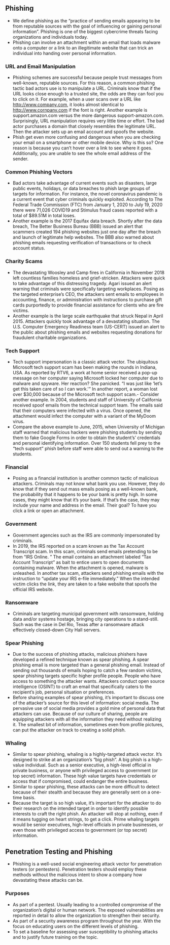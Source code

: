 ## Phishing

- We define phishing as the “practice of sending emails appearing to be from reputable sources with the goal of influencing or gaining personal information”. Phishing is one of the biggest cybercrime threats facing organizations and individuals today. 
- Phishing can involve an attachment within an email that loads malware onto a computer or a link to an illegitimate website that can trick an individual into handing over personal information.

### URL and Email Manipulation

- Phishing schemes are successful because people trust messages from well-known, reputable sources. For this reason,  a common phishing tactic bad actors use is to manipulate a URL. Criminals know that if the URL looks close enough to a trusted site, the odds are they can fool you to click on it. For example, when a user scans over a URL like http://www.company.com, it looks almost identical to http://www.cornpany.com if the font is right. Another example is support.amazon.com versus the more dangerous support-amazon.com. Surprisingly, URL manipulation requires very little time or effort. The bad actor purchases a domain that closely resembles the legitimate URL. Then the attacker sets up an email account and spoofs the website.
- Phish get even more confusing and dangerous when you are checking your email on a smartphone or other mobile device. Why is this so? One reason is because you can’t hover over a link to see where it goes. Additionally, you are unable to see the whole email address of the sender.

### Common Phishing Vectors

- Bad actors take advantage of current events such as disasters, large public events, holidays, or data breaches to phish large groups of targets for information.  For instance, the novel coronavirus pandemic is a current event that cyber criminals quickly exploited. According to The Federal Trade Commission (FTC) from January 1, 2020 to July 19, 2020 there were 71,026 COVID19 and Stimulus fraud cases reported with a total of $89.51M in total loses.
- Another example is the 2017 Equifax data breach. Shortly after the data breach, The Better Business Bureau (BBB) issued an alert that scammers created 194 phishing websites just one day after the breach and launch of legitimate help websites. The BBB also warned about phishing emails requesting verification of transactions or to check account status.


### Charity Scams

- The devastating Woosley and Camp fires in California in November 2018 left countless families homeless and grief-stricken. Attackers were quick to take advantage of this distressing tragedy. Agari issued an alert warning that criminals were specifically targeting workplaces. Posing as the targeted enterprise’s CEO, the attackers sent emails to employees in accounting, finance, or administration with instructions to purchase gift cards purportedly to provide financial assistance for clients who are fire victims.
- Another example is the large scale earthquake that struck Nepal in April 2015. Attackers quickly took advantage of a devastating situation. The U.S. Computer Emergency Readiness team (US-CERT) issued an alert to the public about phishing emails and websites requesting donations for fraudulent charitable organizations.

### Tech Support

- Tech support impersonation is a classic attack vector. The ubiquitous Microsoft tech support scam has been making the rounds in Indiana, USA. As reported by RTV6, a work at home senior received a pop-up message on her computer saying Microsoft locked her computer due to malware and spyware. Her reaction? She panicked. “I was just like ‘let’s get this taken care of so I can work.'” In another report, a woman lost over $30,000 because of the Microsoft tech support scam.- Consider another example. In  2004, students and staff of University of California received spoof emails from the technical support team. The emails said that their computers were infected with a virus. Once opened, the attachment would infect the computer with a variant of the MyDoom virus.
- Compare the above example to June, 2015, when University of Michigan staff warned that malicious hackers were phishing students by sending them to fake Google Forms in order to obtain the student’s’ credentials and personal identifying information. Over 150 students fell prey to the “tech support” phish before staff were able to send out a warning to the students.

### Financial

- Posing as a financial institution is another common tactic of malicious attackers. Criminals may not know what bank you use. However, they do know that if they send out mass emails posing as a well-known bank, the probability that it happens to be your bank is pretty high. In some cases, they might know that it’s your bank. If that’s the case, they may include your name and address in the email. Their goal? To have you click a link or open an attachment.

### Government

- Government agencies such as the IRS are commonly impersonated by criminals. 
- In 2019, the IRS reported on a scam known as the Tax Account Transcript scam. In this scam, criminals send emails pretending to be from “IRS Online. ” The email contains an attachment labeled “Tax Account Transcript” as bait to entice users to open documents containing malware. When the attachment is opened, malware is unleashed. In another tax scam, attackers send phishing emails with the instruction to “update your IRS e-file immediately.” When the intended victim clicks the link, they are taken to a fake website that spoofs the official IRS website.

### Ransomware

- Criminals are targeting municipal government with ransomware, holding data and/or systems hostage, bringing city operations to a stand-still. Such was the case in Del Rio, Texas after a ransomware attack effectively closed–down City Hall servers.  

### Spear Phishing

- Due to the success of phishing attacks, malicious phishers have developed a refined technique known as spear phishing. A spear phishing email is more targeted than a general phishing email. Instead of sending out thousands of emails hoping to catch a few random victims, spear phishing targets specific higher profile people. People who have access to something the attacker wants. Attackers conduct open source intelligence (OSINT) to craft an email that specifically caters to the recipient’s job, personal situation or preferences.
- Before sharing examples of spear phishing, it’s important to discuss one of the attacker’s source for this level of information: social media.  The pervasive use of social media provides a gold mine of personal data that attackers can use. Because of our culture of sharing, people are equipping attackers with all the information they need without realizing it. The smallest bit of information, sometimes even from profile pictures, can put the attacker on track to creating a solid phish.

### Whaling

- Similar to spear phishing, whaling is a highly-targeted attack vector. It’s designed to strike at an organization’s “big phish”. A big phish is a high-value individual. Such as a senior executive, a high-level official in private business, or anyone with privileged access to government (or top secret) information. These high value targets have credentials or access that if compromised, could endanger the entire business. 
- Similar to spear phishing, these attacks can be more difficult to detect because of their stealth and because they are generally sent on a one-time basis. 
- Because the target is so high value, it’s important for the attacker to do their research on the intended target in order to identify possible interests to craft the right phish.  An attacker will stop at nothing, even if it means tugging on heart strings, to get a click. Prime whaling targets would be senior executives, high-level officials in private businesses, or even those with privileged access to government (or top secret) information.

## Penetration Testing and Phishing

- Phishing is a well-used social engineering attack vector for penetration testers (or pentesters). Penetration testers should employ these methods without the malicious intent to show a company how devastating these attacks can be. 

### Purposes

- As part of a pentest. Usually leading to a controlled compromise of the organization’s digital or human network. The exposed vulnerabilities are reported in detail to allow the organization to strengthen their security.
- As part of a security awareness program throughout the year. With the focus on educating users on the different levels of phishing.
- To set a baseline for assessing user susceptibility to phishing attacks and to justify future training on the topic.

